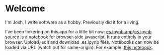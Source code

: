# Welcome

I'm Josh, I write software as a hobby. Previously did it for a living. 

I've been tinkering on this app for a little bit now: 
[es.ipynb app](https://mooreolith.github.io/es.ipynb)/[es.ipynb source](https://github.com/mooreolith/es.ipynb) is a notebook for browser-side javascript. It runs entirely in your browser. Upload, edit and download .es.ipynb files.
Notebooks can now be loaded via URL (watch out for same-origin). For example: [this notebook](https://mooreolith.github.io/es.ipynb/?url=https://mooreolith.github.io/es.ipynb/example/Vega%20Streaming%20Data%20Experiment.es.ipynb).


